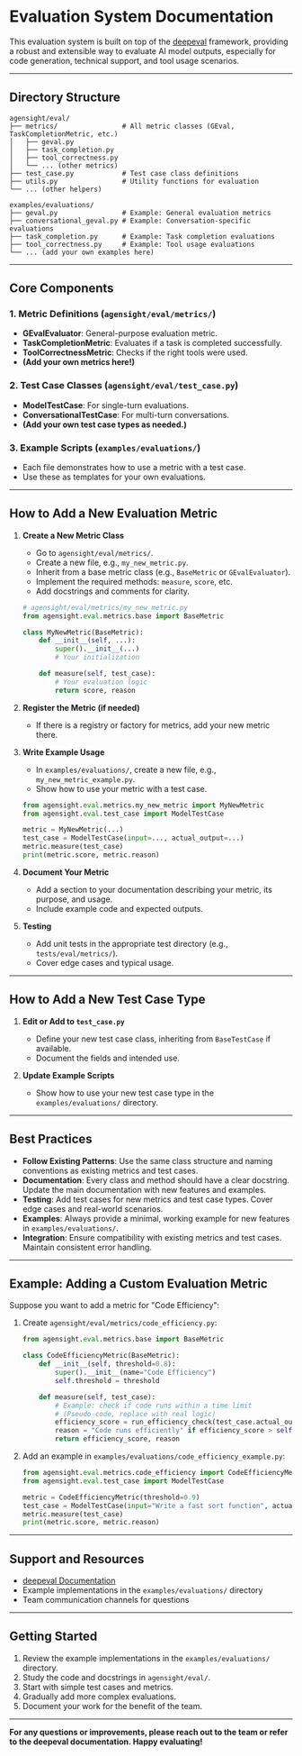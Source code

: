 # Evaluation System Documentation

This evaluation system is built on top of the [deepeval](https://github.com/confident-ai/deepeval) framework, providing a robust and extensible way to evaluate AI model outputs, especially for code generation, technical support, and tool usage scenarios.

---

## Directory Structure

```
agensight/eval/
├── metrics/                # All metric classes (GEval, TaskCompletionMetric, etc.)
│   ├── geval.py
│   ├── task_completion.py
│   ├── tool_correctness.py
│   └── ... (other metrics)
├── test_case.py            # Test case class definitions
├── utils.py                # Utility functions for evaluation
└── ... (other helpers)

examples/evaluations/
├── geval.py                # Example: General evaluation metrics
├── conversational_geval.py # Example: Conversation-specific evaluations
├── task_completion.py      # Example: Task completion evaluations
├── tool_correctness.py     # Example: Tool usage evaluations
└── ... (add your own examples here)
```

---

## Core Components

### 1. Metric Definitions (`agensight/eval/metrics/`)
- **GEvalEvaluator**: General-purpose evaluation metric.
- **TaskCompletionMetric**: Evaluates if a task is completed successfully.
- **ToolCorrectnessMetric**: Checks if the right tools were used.
- **(Add your own metrics here!)**

### 2. Test Case Classes (`agensight/eval/test_case.py`)
- **ModelTestCase**: For single-turn evaluations.
- **ConversationalTestCase**: For multi-turn conversations.
- **(Add your own test case types as needed.)**

### 3. Example Scripts (`examples/evaluations/`)
- Each file demonstrates how to use a metric with a test case.
- Use these as templates for your own evaluations.

---

## How to Add a New Evaluation Metric

1. **Create a New Metric Class**
   - Go to `agensight/eval/metrics/`.
   - Create a new file, e.g., `my_new_metric.py`.
   - Inherit from a base metric class (e.g., `BaseMetric` or `GEvalEvaluator`).
   - Implement the required methods: `measure`, `score`, etc.
   - Add docstrings and comments for clarity.

   ```python
   # agensight/eval/metrics/my_new_metric.py
   from agensight.eval.metrics.base import BaseMetric

   class MyNewMetric(BaseMetric):
       def __init__(self, ...):
           super().__init__(...)
           # Your initialization

       def measure(self, test_case):
           # Your evaluation logic
           return score, reason
   ```

2. **Register the Metric (if needed)**
   - If there is a registry or factory for metrics, add your new metric there.

3. **Write Example Usage**
   - In `examples/evaluations/`, create a new file, e.g., `my_new_metric_example.py`.
   - Show how to use your metric with a test case.

   ```python
   from agensight.eval.metrics.my_new_metric import MyNewMetric
   from agensight.eval.test_case import ModelTestCase

   metric = MyNewMetric(...)
   test_case = ModelTestCase(input=..., actual_output=...)
   metric.measure(test_case)
   print(metric.score, metric.reason)
   ```

4. **Document Your Metric**
   - Add a section to your documentation describing your metric, its purpose, and usage.
   - Include example code and expected outputs.

5. **Testing**
   - Add unit tests in the appropriate test directory (e.g., `tests/eval/metrics/`).
   - Cover edge cases and typical usage.

---

## How to Add a New Test Case Type

1. **Edit or Add to `test_case.py`**
   - Define your new test case class, inheriting from `BaseTestCase` if available.
   - Document the fields and intended use.

2. **Update Example Scripts**
   - Show how to use your new test case type in the `examples/evaluations/` directory.

---

## Best Practices

- **Follow Existing Patterns**: Use the same class structure and naming conventions as existing metrics and test cases.
- **Documentation**: Every class and method should have a clear docstring. Update the main documentation with new features and examples.
- **Testing**: Add test cases for new metrics and test case types. Cover edge cases and real-world scenarios.
- **Examples**: Always provide a minimal, working example for new features in `examples/evaluations/`.
- **Integration**: Ensure compatibility with existing metrics and test cases. Maintain consistent error handling.

---

## Example: Adding a Custom Evaluation Metric

Suppose you want to add a metric for "Code Efficiency":

1. Create `agensight/eval/metrics/code_efficiency.py`:

   ```python
   from agensight.eval.metrics.base import BaseMetric

   class CodeEfficiencyMetric(BaseMetric):
       def __init__(self, threshold=0.8):
           super().__init__(name="Code Efficiency")
           self.threshold = threshold

       def measure(self, test_case):
           # Example: check if code runs within a time limit
           # (Pseudo-code, replace with real logic)
           efficiency_score = run_efficiency_check(test_case.actual_output)
           reason = "Code runs efficiently" if efficiency_score > self.threshold else "Code is slow"
           return efficiency_score, reason
   ```

2. Add an example in `examples/evaluations/code_efficiency_example.py`:

   ```python
   from agensight.eval.metrics.code_efficiency import CodeEfficiencyMetric
   from agensight.eval.test_case import ModelTestCase

   metric = CodeEfficiencyMetric(threshold=0.9)
   test_case = ModelTestCase(input="Write a fast sort function", actual_output="def sort(arr): ...")
   metric.measure(test_case)
   print(metric.score, metric.reason)
   ```

---

## Support and Resources

- [deepeval Documentation](https://github.com/confident-ai/deepeval)
- Example implementations in the `examples/evaluations/` directory
- Team communication channels for questions

---

## Getting Started

1. Review the example implementations in the `examples/evaluations/` directory.
2. Study the code and docstrings in `agensight/eval/`.
3. Start with simple test cases and metrics.
4. Gradually add more complex evaluations.
5. Document your work for the benefit of the team.

---

**For any questions or improvements, please reach out to the team or refer to the deepeval documentation. Happy evaluating!** 